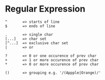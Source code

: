# Regular Expression
    ^       => starts of line
    $       => ends of line

    .       => single char
    [...]   => char set
    [^...]  => exclusive char set
    |       => or

    ?       => 0 or one occurence of prev char
    +       => 1 or more occurence of prev char
    *       => 0 or more occurence of prev char

    ()      => grouping e.g. '/(Appple|Orange)/'

